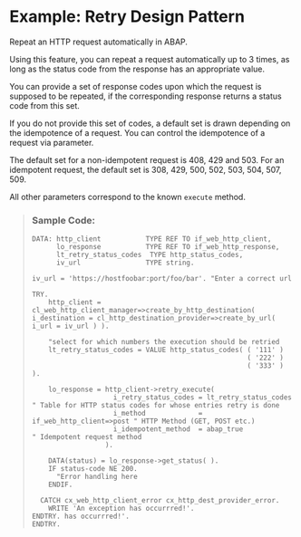 <!-- loiob046aa34242e495c9e79a8818ba0be79 -->

# Example: Retry Design Pattern

Repeat an HTTP request automatically in ABAP.

Using this feature, you can repeat a request automatically up to 3 times, as long as the status code from the response has an appropriate value.

You can provide a set of response codes upon which the request is supposed to be repeated, if the corresponding response returns a status code from this set.

If you do not provide this set of codes, a default set is drawn depending on the idempotence of a request. You can control the idempotence of a request via parameter.

The default set for a non-idempotent request is 408, 429 and 503. For an idempotent request, the default set is 308, 429, 500, 502, 503, 504, 507, 509.

All other parameters correspond to the known `execute` method.

> ### Sample Code:  
> ```abap
> DATA: http_client           TYPE REF TO if_web_http_client,
>       lo_response           TYPE REF TO if_web_http_response,
>       lt_retry_status_codes  TYPE http_status_codes,
>       iv_url                TYPE string.
> 
> iv_url = 'https://hostfoobar:port/foo/bar'. "Enter a correct url
> 
> TRY.
>     http_client = cl_web_http_client_manager=>create_by_http_destination( i_destination = cl_http_destination_provider=>create_by_url( i_url = iv_url ) ).
>     
>     "select for which numbers the execution should be retried
>     lt_retry_status_codes = VALUE http_status_codes( ( '111' )
>                                                      ( '222' )
>                                                      ( '333' ) ).
> 
>     lo_response = http_client->retry_execute(
>                     i_retry_status_codes = lt_retry_status_codes      " Table for HTTP status codes for whose entries retry is done
>                     i_method             = if_web_http_client=>post " HTTP Method (GET, POST etc.)
>                     i_idempotent_method  = abap_true                  " Idempotent request method
>                   ).
> 
>     DATA(status) = lo_response->get_status( ).
>     IF status-code NE 200.
>       "Error handling here
>     ENDIF.
> 
>   CATCH cx_web_http_client_error cx_http_dest_provider_error.
>     WRITE 'An exception has occurrred!'.
> ENDTRY. has occurrred!'.
> ENDTRY.
> 
> ```

